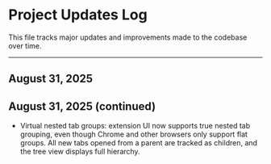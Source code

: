 # Project Updates Log

This file tracks major updates and improvements made to the codebase over time.

---

## August 31, 2025

## August 31, 2025 (continued)
- Virtual nested tab groups: extension UI now supports true nested tab grouping, even though Chrome and other browsers only support flat groups. All new tabs opened from a parent are tracked as children, and the tree view displays full hierarchy.
